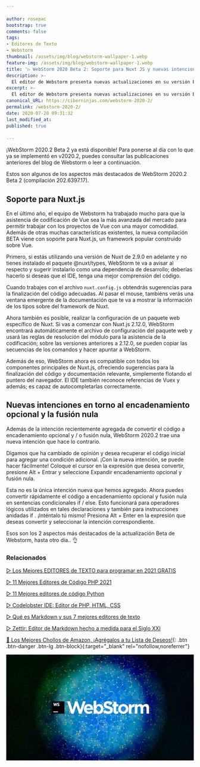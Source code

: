 ```yaml
---

author: rosepac
bootstrap: true
comments: false
tags:
- Editores de Texto
- Webstorm
thumbnail: /assets/img/blog/webstorm-wallpaper-1.webp
feature-img: /assets/img/blog/webstorm-wallpaper-1.webp
title: '▷ WebStorm 2020 Beta 2: Soporte para Nuxt JS y nuevas intenciones para JavaScript y TypeScript'
description: >-
  El editor de Webstorm presenta nuevas actualizaciones en su versión Beta, con novedades muy interesantes con el uso de Vue, Javascript y Typescript.
excerpt: >-
  El editor de Webstorm presenta nuevas actualizaciones en su versión Beta, con novedades muy interesantes con el uso de Vue, Javascript y Typescript.
canonical_URL: https://ciberninjas.com/webstorm-2020-2/
permalink: /webstorm-2020-2/
date: 2020-07-20 09:31:32
last_modified_at: 
published: true

---
```


¡WebStorm 2020.2 Beta 2 ya está disponible! Para ponerse al día con lo que ya se implementó en v2020.2, puedes consultar las publicaciones anteriores del blog de Webstorm o leer a continuación.

Estos son algunos de los aspectos más destacados de WebStorm 2020.2 Beta 2 (compilación 202.6397.17).

## **Soporte para Nuxt.js**

En el último año, el equipo de Webstorm ha trabajado mucho para que la asistencia de codificación de Vue sea la más avanzada del mercado para permitir trabajar con los proyectos de Vue con una mayor comodidad. Además de otras muchas características existentes, la nueva compilación BETA viene con soporte para Nuxt.js, un framework popular construido sobre Vue.

Primero, si estás utilizando una versión de Nuxt de 2.9.0 en adelante y no tienes instalado el paquete @nuxt/types, WebStorm te va a avisar al respecto y sugerir instalarlo como una dependencia de desarrollo; deberías hacerlo si deseas que el IDE, tenga una mejor comprensión del código.

Cuando trabajes con el archivo `nuxt.config.js` obtendrás sugerencias para la finalización del código adecuadas. Al pasar el mouse, tambiéns verás una ventana emergente de la documentación que te va a mostrar la información de los tipos sobre del framework de Nuxt.

Ahora también es posible, realizar la configuración de un paquete web específico de Nuxt. Si vas a comenzar con Nuxt.js 2.12.0, WebStorm encontrará automáticamente el archivo de configuración del paquete web y usará las reglas de resolución del módulo para la asistencia de la codificación; sobre las versiones anteriores a 2.12.0, se pueden copiar las secuencias de los comandos y hacer apuntar a WebStorm.

Además de eso, WebStorm ahora es compatible con todos los componentes principales de Nuxt.js, ofreciendo sugerencias para la finalización del código y documentación relevante, simplemente flotando el puntero del navegador. El IDE también reconoce referencias de Vuex y además; es capaz de autocompletarlas correctamente.

## **Nuevas intenciones en torno al encadenamiento opcional y la fusión nula**

Además de la intención recientemente agregada de convertir el código a encadenamiento opcional y / o fusión nula, WebStorm 2020.2 trae una nueva intención que hace lo contrario.

Digamos que ha cambiado de opinión y desea recuperar el código inicial para agregar una condición adicional. ¡Con la nueva intención, se puede hacer fácilmente! Coloque el cursor en la expresión que desea convertir, presione Alt + Entrar y seleccione Expandir encadenamiento opcional y fusión nula.

Esta no es la única intención nueva que hemos agregado. Ahora puedes convertir rápidamente el código a encadenamiento opcional y fusión nula en sentencias condicionales if / else. Esto funcionará para operadores lógicos utilizados en tales declaraciones y también para instrucciones anidadas if . ¡Inténtalo tú mismo! Presiona Alt + Enter en la expresión que deseas convertir y seleccionar la intención correspondiente.

Esos son los 2 aspectos más destacados de la actualización Beta de Webstorm, hasta otro día.. 👌

### **Relacionados** <!-- omit in toc -->

[▷ Los Mejores EDITORES de TEXTO para programar en 2021 GRATIS](https://ciberninjas.com/mejores-editores-texto/)

[▷ 11 Mejores Editores de Código PHP 2021](https://ciberninjas.com/mejores-editores-php/ "Los 11 Mejores Editores de Código PHP 2021")

[▷ 11 Mejores editores de código Python](https://ciberninjas.com/mejores-ide-python/ "Los 11 Mejores Editores de Código para Python")

[▷ Codelobster IDE: Editor de PHP, HTML, CSS](https://ciberninjas.com/codelobster-editor-php/ "Codelobster, un perfecto IDE PHP")

[▷ Qué es Markdown y sus 7 mejores editores de texto](https://ciberninjas.com/editores-markdown/ "Qué es Markdown y sus 7 mejores editores de texto")

[▷ Zettlr: Editor de Markdown hecho a medida para el Siglo XXI](https://ciberninjas.com/zeetlr-editor-markdown/)

[🛒 Los Mejores Chollos de Amazon, ¡Agrégalos a tu Lista de Deseos!](/amazon/ "Los Mejores Chollos de Amazon, Ofertas Flash, Black Monday y Amazon Prime Day"){: .btn .btn-danger .btn-lg .btn-block}{:target="_blank" rel="nofollow,noreferrer"}

![El editor de Webstorm presenta nuevas actualizaciones en su versión Beta, con novedades muy interesantes con el uso de Vue, Javascript y Typescript.](/assets/img/blog/webstorm-wallpaper-1.webp "El editor de Webstorm presenta nuevas actualizaciones en su versión Beta, con novedades muy interesantes con el uso de Vue, Javascript y Typescript.")